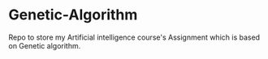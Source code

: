 # Genetic-Algorithm
Repo to store my Artificial intelligence course's Assignment which is based on Genetic algorithm.
